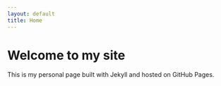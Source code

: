 ```yaml
---
layout: default
title: Home
---
```


# Welcome to my site
This is my personal page built with Jekyll and hosted on GitHub Pages.

